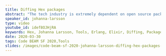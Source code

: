 ```yaml
---
title: Diffing Hex packages
abstract: "The tech industry is extremely dependent on open source packages. But every dependency you rely on is also a vulnerability. Multiple high profile packages across platforms have been hijacked and modified with malicious code. This talk is about the value of auditing dependency updates and the tooling to make it less of a chore, including the introduction of a web-based diffing app and other tooling that helps you create an effortless auditing process."
speaker_id: johanna-larsson
type: video
youtube_id: idef8OJHjRA
keywords: Hex, Johanna Larsson, Tools, Erlang, Elixir, Diffing, Package, Code BEAM SF,
date: 2020-03-30
tags: Code BEAM SF 2020,Tools
slides: /images/code-beam-sf-2020-johanna-larsson-diffing-hex-packages-compressed.pdf
---
```


